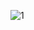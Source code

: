 ![1](https://github.com/Czernee/com.pass-ordering-food/assets/55149115/b8447635-eab4-4312-9728-eee9ce9b1b9a)
